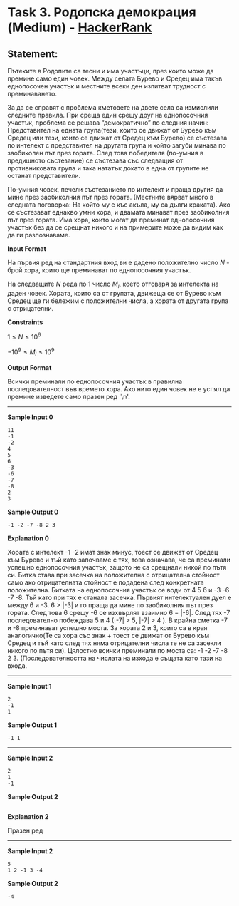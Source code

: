 # Task 3. Родопска демокрация (Medium) - [HackerRank](<https://www.hackerrank.com/contests/sda-hw-5-2022/challenges/challenge-3722>)

## Statement:

Пътеките в Родопите са тесни и има участъци, през които може да премине само един човек. Между селата Бурево и Средец има такъв еднопосочен участък и местните всеки ден изпитват трудност с преминаването.

За да се справят с проблема кметовете на двете села са измислили следните правила. При среща един срещу друг на еднопосочния участък, проблема се решава “демократично” по следния начин: Представител на едната група(тези, които се движат от Бурево към Средец или тези, които се движат от Средец към Бурево) се състезава по интелект с представител на другата група и който загуби минава по заобиколен път през гората. След това победителя (по-умния в предишното състезание) се състезава със следващия от противниковата група и така нататък докато в една от групите не останат представители.

По-умния човек, печели състезанието по интелект и праща другия да мине през заобиколния път през гората. (Местните вярват много в следната поговорка: На който му е къс акъла, му са дълги краката). Ако се състезават еднакво умни хора, и двамата минават през заобиколния път през гората. Има хора, които могат да преминат еднопосочния участък без да се срещнат никого и на примерите може да видим как да ги разпознаваме.

**Input Format**

На първия ред на стандартния вход ви е дадено положително число $N$ - брой хора, които ще преминават по еднопосочния участък.

На следващите $N$ реда по 1 число $M_i$, което отговаря за интелекта на даден човек. Хората, които са от групата, движеща се от Бурево към Средец ще ги бележим с положителни числа, а хората от другата група с отрицателни.

**Constraints**

$1 \le N \le 10^6$

$-10^9 \le M_i \le 10^9$

**Output Format**

Всички преминали по еднопосочния участък в правилна последователност във времето хора. Ако нито един човек не е успял да премине изведете само празен ред '\n'.

---

**Sample Input 0**

```
11
-1
-2
4
5
6
-3
-6
-7
-8
2
3 
```

**Sample Output 0**

```
-1 -2 -7 -8 2 3 
```

**Explanation 0**

Хората с интелект -1 -2 имат знак минус, тоест се движат от Средец към Бурево и тъй като започваме с тях, това означава, че са преминали успешно еднопосочния участък, защото не са срещнали никой по пътя си. Битка става при засечка на положителна с отрицателна стойност само ако отрицателната стойност е подадена след конкретната положителна. Битката на еднопосочния участък се води от 4 5 6 и -3 -6 -7 -8. Тъй като при тях е станала засечка. Първият интелектуален дуел е между 6 и -3. 6 > |-3| и го праща да мине по заобиколния път през гората. След това 6 срещу -6 се изхвърлят взаимно 6 = |-6|. След тях -7 последователно побеждава 5 и 4 (|-7| > 5, |-7| > 4 ). В крайна сметка -7 и -8 преминават успешно моста. За хората 2 и 3, които са в края аналогично(Те са хора със знак + тоест се движат от Бурево към Средец и тъй като след тях няма отрицателни числа те не са засекли никого по пътя си). Цялостно всички преминали по моста са: -1 -2 -7 -8 2 3. (Последователността на числата на изхода е същата като тази на входа.


---

**Sample Input 1**

```
2
-1 
1
```

**Sample Output 1**

```
-1 1
```

---

**Sample Input 2**

```
2
1
-1
```

**Sample Output 2**

```

```

**Explanation 2**

Празен ред


---

**Sample Input 2**

```
5
1 2 -1 3 -4
```

**Sample Output 2**

```
-4
```